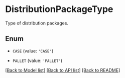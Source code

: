 # DistributionPackageType

Type of distribution packages.

## Enum

* `CASE` (value: `'CASE'`)

* `PALLET` (value: `'PALLET'`)

[[Back to Model list]](../README.md#documentation-for-models) [[Back to API list]](../README.md#documentation-for-api-endpoints) [[Back to README]](../README.md)


